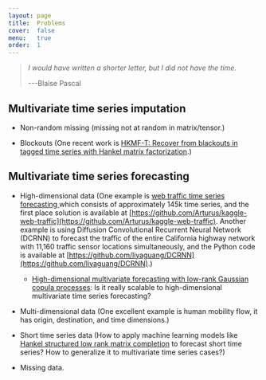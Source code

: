 ```yaml
---
layout: page
title:  Problems
cover:  false
menu:   true
order:  1
---
```


> _I would have written a shorter letter, but I did not have the time._
>
> ---Blaise Pascal

Multivariate time series imputation
---------

- Non-random missing (missing not at random in matrix/tensor.)

- Blockouts (One recent work is [HKMF-T: Recover from blackouts in tagged time series with Hankel matrix factorization](https://ieeexplore.ieee.org/document/8979178).)



Multivariate time series forecasting
---------

- High-dimensional data (One example is [web traffic time series forecasting
](https://www.kaggle.com/c/web-traffic-time-series-forecasting/data) which consists of approximately 145k time series, and the first place solution is available at [https://github.com/Arturus/kaggle-web-traffic](https://github.com/Arturus/kaggle-web-traffic). Another example is using Diffusion Convolutional Recurrent Neural Network (DCRNN) to forecast the traffic of the entire California highway network with 11,160 traffic sensor locations simultaneously, and the Python code is available at [https://github.com/liyaguang/DCRNN](https://github.com/liyaguang/DCRNN).)

  - [High-dimensional multivariate forecasting with low-rank Gaussian copula processes](https://arxiv.org/pdf/1910.03002.pdf): Is it really scalable to high-dimensional multivariate time series forecasting?

- Multi-dimensional data (One excellent example is human mobility flow, it has origin, destination, and time dimensions.)

- Short time series data (How to apply machine learning models like [Hankel structured low rank matrix completion](http://homepages.vub.ac.be/~imarkovs/talks/cambridge11.pdf) to forecast short time series? How to generalize it to multivariate time series cases?)

- Missing data.
